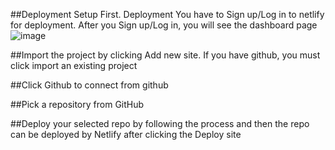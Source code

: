 ##Deployment Setup First. Deployment You have to Sign up/Log in to netlify for deployment. After you Sign up/Log in, you will see the dashboard page
 ![image](https://github.com/RevoU-FSSE-2/week-4-zhafirahr/assets/47013275/7b540662-5b51-43a3-aa32-0377de514140)

##Import the project by clicking Add new site. If you have github, you must click import an existing project
 
##Click Github to connect from github
 
##Pick a repository from GitHub

##Deploy your selected repo by following the process and then the repo can be deployed by Netlify after clicking the Deploy site
 


